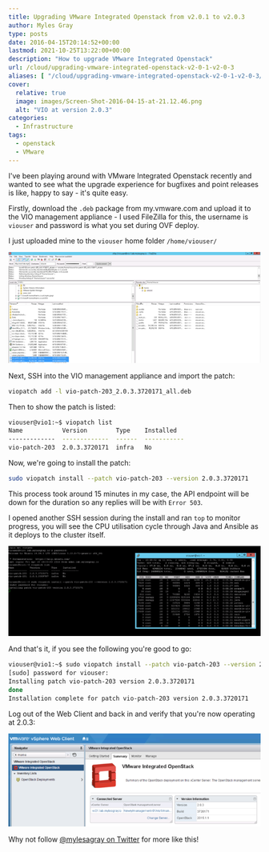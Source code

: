 ```yaml
---
title: Upgrading VMware Integrated Openstack from v2.0.1 to v2.0.3
author: Myles Gray
type: posts
date: 2016-04-15T20:14:52+00:00
lastmod: 2021-10-25T13:22:00+00:00
description: "How to upgrade VMware Integrated Openstack"
url: /cloud/upgrading-vmware-integrated-openstack-v2-0-1-v2-0-3
aliases: [ "/cloud/upgrading-vmware-integrated-openstack-v2-0-1-v2-0-3/amp" ]
cover:
  relative: true
  image: images/Screen-Shot-2016-04-15-at-21.12.46.png
  alt: "VIO at version 2.0.3"
categories:
  - Infrastructure
tags:
  - openstack
  - VMware
---
```


I've been playing around with VMware Integrated Openstack recently and wanted to see what the upgrade experience for bugfixes and point releases is like, happy to say - it's quite easy.

Firstly, download the `.deb` package from my.vmware.com and upload it to the VIO management appliance - I used FileZilla for this, the username is `viouser` and password is what you set during OVF deploy.

I just uploaded mine to the `viouser` home folder `/home/viouser/`

![Filezilla upload of VIO patches][1]

Next, SSH into the VIO management appliance and import the patch:

```sh
viopatch add -l vio-patch-203_2.0.3.3720171_all.deb
```

Then to show the patch is listed:

```sh
viouser@vio1:~$ viopatch list
Name           Version        Type    Installed
-------------  -------------  ------  -----------
vio-patch-203  2.0.3.3720171  infra   No
```

Now, we're going to install the patch:

```sh
sudo viopatch install --patch vio-patch-203 --version 2.0.3.3720171
```

This process took around 15 minutes in my case, the API endpoint will be down for the duration so any replies will be with `Error 503`.

I opened another SSH session during the install and ran `top` to monitor progress, you will see the CPU utilisation cycle through Java and Ansible as it deploys to the cluster itself.

![TOP usage][2]

And that's it, if you see the following you're good to go:

```sh
viouser@vio1:~$ sudo viopatch install --patch vio-patch-203 --version 2.0.3.3720171
[sudo] password for viouser:
Installing patch vio-patch-203 version 2.0.3.3720171
done
Installation complete for patch vio-patch-203 version 2.0.3.3720171
```

Log out of the Web Client and back in and verify that you're now operating at 2.0.3:

![OpenStack Operating Version][3]

Why not follow [@mylesagray on Twitter][4] for more like this!

 [1]: images/Screen-Shot-2016-04-15-at-20.25.01.png
 [2]: images/Screen-Shot-2016-04-15-at-20.48.39.png
 [3]: images/Screen-Shot-2016-04-15-at-21.12.46.png
 [4]: https://twitter.com/mylesagray

